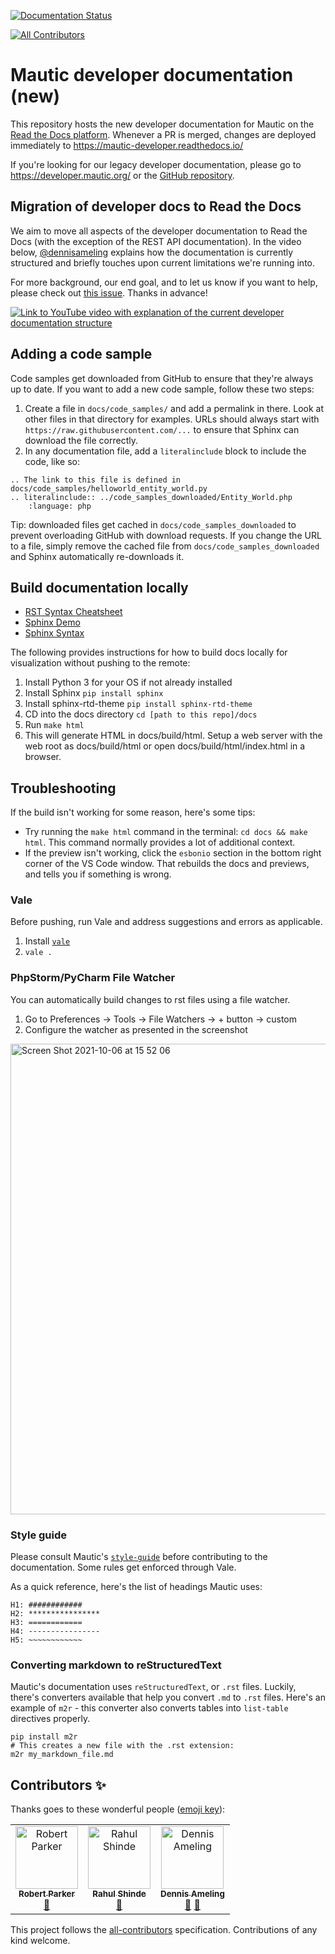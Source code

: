 [![Documentation Status][RTD badge URL]][RTD URL]
<!-- ALL-CONTRIBUTORS-BADGE:START - Do not remove or modify this section -->
[![All Contributors](https://img.shields.io/badge/all_contributors-3-orange.svg?style=flat-square)](#contributors-)
<!-- ALL-CONTRIBUTORS-BADGE:END -->

# Mautic developer documentation (new)

This repository hosts the new developer documentation for Mautic on the [Read the Docs platform][ReadTheDocs]. Whenever a PR is merged, changes are deployed immediately to https://mautic-developer.readthedocs.io/

If you're looking for our legacy developer documentation, please go to https://developer.mautic.org/ or the [GitHub repository][Legacy dev docs].

## Migration of developer docs to Read the Docs

We aim to move all aspects of the developer documentation to Read the Docs (with the exception of the REST API documentation).
In the video below, [@dennisameling][dennisameling GH profile] explains how the documentation is currently structured and briefly touches upon current limitations we're running into.

For more background, our end goal, and to let us know if you want to help, please check out [this issue][New docs background and goals]. Thanks in advance!

[![Link to YouTube video with explanation of the current developer documentation structure][YouTube video image]][YouTube video URL]

## Adding a code sample

Code samples get downloaded from GitHub to ensure that they're always up to date. If you want to add a new code sample, follow these two steps:

1. Create a file in `docs/code_samples/` and add a permalink in there. Look at other files in that directory for examples. URLs should always start with `https://raw.githubusercontent.com/...` to ensure that Sphinx can download the file correctly.
2. In any documentation file, add a `literalinclude` block to include the code, like so:

```
.. The link to this file is defined in docs/code_samples/helloworld_entity_world.py 
.. literalinclude:: ../code_samples_downloaded/Entity_World.php
    :language: php
```

Tip: downloaded files get cached in `docs/code_samples_downloaded` to prevent overloading GitHub with download requests. If you change the URL to a file, simply remove the cached file from `docs/code_samples_downloaded` and Sphinx automatically re-downloads it.

## Build documentation locally

- [RST Syntax Cheatsheet][RST Cheatsheet]
- [Sphinx Demo][Sphinx Demo]
- [Sphinx Syntax][Sphinx Template]

The following provides instructions for how to build docs locally for visualization without pushing to the remote:

1. Install Python 3 for your OS if not already installed
2. Install Sphinx `pip install sphinx`
3. Install sphinx-rtd-theme `pip install sphinx-rtd-theme`
4. CD into the docs directory `cd [path to this repo]/docs`
5. Run `make html`
6. This will generate HTML in docs/build/html. Setup a web server with the web root as docs/build/html or open docs/build/html/index.html in a browser.

## Troubleshooting

If the build isn't working for some reason, here's some tips:

- Try running the `make html` command in the terminal: `cd docs && make html`. This command normally provides a lot of additional context.
- If the preview isn't working, click the `esbonio` section in the bottom right corner of the VS Code window. That rebuilds the docs and previews, and tells you if something is wrong.

### Vale
Before pushing, run Vale and address suggestions and errors as applicable.
1. Install [`vale`][Vale] 
2. `vale .`

### PhpStorm/PyCharm File Watcher
You can automatically build changes to rst files using a file watcher. 
1. Go to Preferences -> Tools -> File Watchers -> + button -> custom
2. Configure the watcher as presented in the screenshot

<img width="753" alt="Screen Shot 2021-10-06 at 15 52 06" src="https://user-images.githubusercontent.com/63312/136281761-204861f9-340a-4e3e-8ce5-e0584236303c.png">

### Style guide

Please consult Mautic's [`style-guide`][Style guide] before contributing to the documentation. Some rules get enforced through Vale.

As a quick reference, here's the list of headings Mautic uses:

```
H1: ############
H2: ****************
H3: ============
H4: ----------------
H5: ~~~~~~~~~~~~
```

 <!-- vale off -->

### Converting markdown to reStructuredText

 <!-- vale on -->

Mautic's documentation uses ``reStructuredText``, or ``.rst`` files. Luckily, there's converters available that help you convert ``.md`` to ``.rst`` files. Here's an example of ``m2r`` - this converter also converts tables into ``list-table`` directives properly.

```
pip install m2r
# This creates a new file with the .rst extension:
m2r my_markdown_file.md
```

[ReadTheDocs]: <https://readthedocs.org>
[Legacy dev docs]: <https://github.com/mautic/developer-documentation>
[dennisameling GH profile]: <https://github.com/dennisameling>
[New docs background and goals]: <https://github.com/mautic/developer-documentation-new/issues/2>
[YouTube video image]: <https://img.youtube.com/vi/O3zXdKLznPQ/0.jpg>
[YouTube video URL]: <https://www.youtube.com/watch?v=O3zXdKLznPQ>
[RTD badge URL]: <https://readthedocs.org/projects/mautic-developer/badge/?version=latest>
[RTD URL]: <https://mautic-developer.readthedocs.io/en/latest/?badge=latest>
[RST Cheatsheet]: <https://github.com/ralsina/rst-cheatsheet/blob/master/rst-cheatsheet.rst>
[Sphinx Template]: <https://github.com/readthedocs/sphinx_rtd_theme/tree/master/docs/demo>
[Sphinx Demo]: <https://sphinx-rtd-theme.readthedocs.io/en/stable/demo/structure.html>
[Vale]: <https://docs.errata.ai/vale/install>
[Style Guide]: <https://contribute.mautic.org/education-team/technical-writing-styleguide>
## Contributors ✨

Thanks goes to these wonderful people ([emoji key](https://allcontributors.org/docs/en/emoji-key)):

<!-- ALL-CONTRIBUTORS-LIST:START - Do not remove or modify this section -->
<!-- prettier-ignore-start -->
<!-- markdownlint-disable -->
<table>
  <tbody>
    <tr>
      <td align="center"><a href="https://robert-parker.me"><img src="https://avatars.githubusercontent.com/u/25473863?v=4?s=100" width="100px;" alt="Robert Parker"/><br /><sub><b>Robert Parker</b></sub></a><br /><a href="https://github.com/mautic/developer-documentation-new/commits?author=diaboloshogunate" title="Documentation">📖</a></td>
      <td align="center"><a href="https://github.com/shinde-rahul"><img src="https://avatars.githubusercontent.com/u/1046788?v=4?s=100" width="100px;" alt="Rahul Shinde"/><br /><sub><b>Rahul Shinde</b></sub></a><br /><a href="https://github.com/mautic/developer-documentation-new/commits?author=shinde-rahul" title="Documentation">📖</a></td>
      <td align="center"><a href="https://dennisameling.com"><img src="https://avatars.githubusercontent.com/u/17739158?v=4?s=100" width="100px;" alt="Dennis Ameling"/><br /><sub><b>Dennis Ameling</b></sub></a><br /><a href="https://github.com/mautic/developer-documentation-new/commits?author=dennisameling" title="Documentation">📖</a> <a href="https://github.com/mautic/developer-documentation-new/pulls?q=is%3Apr+reviewed-by%3Adennisameling" title="Reviewed Pull Requests">👀</a></td>
    </tr>
  </tbody>
</table>

<!-- markdownlint-restore -->
<!-- prettier-ignore-end -->

<!-- ALL-CONTRIBUTORS-LIST:END -->

This project follows the [all-contributors](https://github.com/all-contributors/all-contributors) specification. Contributions of any kind welcome.
